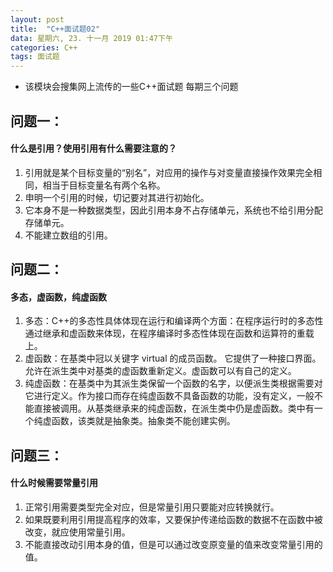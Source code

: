 ```yaml
---
layout: post
title:  "C++面试题02"
data: 星期六, 23. 十一月 2019 01:47下午  
categories: C++
tags: 面试题
---
```

* 该模块会搜集网上流传的一些C++面试题  每期三个问题

## 问题一：
#### 什么是引用？使用引用有什么需要注意的？
1. 引用就是某个目标变量的“别名”，对应用的操作与对变量直接操作效果完全相同，相当于目标变量名有两个名称。
2. 申明一个引用的时候，切记要对其进行初始化。
3. 它本身不是一种数据类型，因此引用本身不占存储单元，系统也不给引用分配存储单元。
4. 不能建立数组的引用。

## 问题二：
#### 多态，虚函数，纯虚函数
1. 多态：C++的多态性具体体现在运行和编译两个方面：在程序运行时的多态性通过继承和虚函数来体现，在程序编译时多态性体现在函数和运算符的重载上。
2. 虚函数：在基类中冠以关键字 virtual 的成员函数。 它提供了一种接口界面。允许在派生类中对基类的虚函数重新定义。虚函数可以有自己的定义。
3. 纯虚函数：在基类中为其派生类保留一个函数的名字，以便派生类根据需要对它进行定义。作为接口而存在纯虚函数不具备函数的功能，没有定义，一般不能直接被调用。从基类继承来的纯虚函数，在派生类中仍是虚函数。类中有一个纯虚函数，该类就是抽象类。抽象类不能创建实例。


## 问题三：
#### 什么时候需要常量引用
1. 正常引用需要类型完全对应，但是常量引用只要能对应转换就行。
2. 如果既要利用引用提高程序的效率，又要保护传递给函数的数据不在函数中被改变，就应使用常量引用。
3. 不能直接改动引用本身的值，但是可以通过改变原变量的值来改变常量引用的值。



